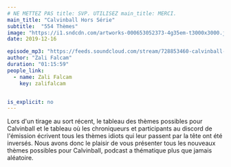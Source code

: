 ```yaml
---
# NE METTEZ PAS title: SVP. UTILISEZ main_title: MERCI.
main_title: "Calvinball Hors Série"
subtitle:  "554 Thèmes"
image: "https://i1.sndcdn.com/artworks-000653052373-4g35em-t3000x3000.jpg"
date: 2019-12-16

episode_mp3: "https://feeds.soundcloud.com/stream/728853460-calvinball-radio-calvinball-hors-serie-554-themes.mp3"
author: "Zali Falcam"
duration: "01:15:59"
people_link: 
  - name: Zali Falcam
    key: zalifalcam


is_explicit: no
---
```


<PodcastHeader/>

<!-- ECRIRE LA DESCRIPTION DE L'EPISODE SOUS CETTE LIGNE -->
Lors d'un tirage au sort récent, le tableau des thèmes possibles pour Calvinball et le tableau où les chroniqueurs et participants au discord de l'émission écrivent tous les thèmes idiots qui leur passent par la tête ont été inversés. Nous avons donc le plaisir de vous présenter tous les nouveaux thèmes possibles pour Calvinball, podcast a thématique plus que jamais aléatoire.

